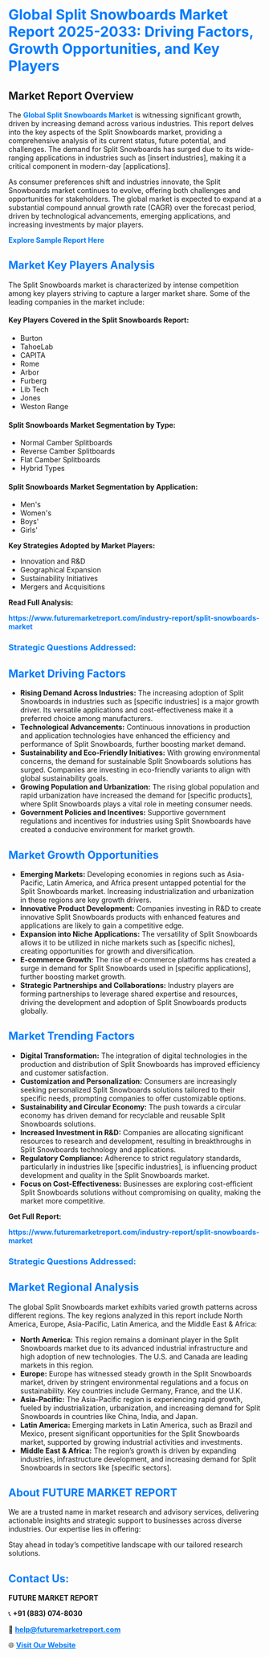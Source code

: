 <h1 style="color: #007BFF;">Global Split Snowboards Market Report 2025-2033: Driving Factors, Growth Opportunities, and Key Players</h1>

<section id="overview">
<h2>Market Report Overview</h2>
<p>The <a href="https://www.futuremarketreport.com/industry-report/split-snowboards-market" style="color: #007BFF; text-decoration: none;"><strong>Global Split Snowboards Market</strong></a> is witnessing significant growth, driven by increasing demand across various industries. This report delves into the key aspects of the Split Snowboards market, providing a comprehensive analysis of its current status, future potential, and challenges. The demand for Split Snowboards has surged due to its wide-ranging applications in industries such as [insert industries], making it a critical component in modern-day [applications].</p>
<p>As consumer preferences shift and industries innovate, the Split Snowboards market continues to evolve, offering both challenges and opportunities for stakeholders. The global market is expected to expand at a substantial compound annual growth rate (CAGR) over the forecast period, driven by technological advancements, emerging applications, and increasing investments by major players.</p>
</section>

<section id="overview">
<p><a href="https://www.futuremarketreport.com/request-sample/reportId=33084" style="color: #007BFF; text-decoration: none;"><strong>Explore Sample Report Here</strong></a></p>
</section>

<section id="key-players">
<h2 style="color: #007BFF;">Market Key Players Analysis</h2>
<p>The Split Snowboards market is characterized by intense competition among key players striving to capture a larger market share. Some of the leading companies in the market include:</p>
<h4>Key Players Covered in the Split Snowboards Report:</h4>
<ul><li>Burton</li><li>TahoeLab</li><li>CAPITA</li><li>Rome</li><li>Arbor</li><li>Furberg</li><li>Lib Tech</li><li>Jones</li><li>Weston Range</li></ul>
<h4>Split Snowboards Market Segmentation by Type:</h4>
<ul><li>Normal Camber Splitboards</li><li>Reverse Camber Splitboards</li><li>Flat Camber Splitboards</li><li>Hybrid Types</li></ul>

<h4>Split Snowboards Market Segmentation by Application:</h4>
<ul><li>Men&#039;s</li><li>Women&#039;s</li><li>Boys&#039;</li><li>Girls&#039;</li></ul>
<p><strong>Key Strategies Adopted by Market Players:</strong></p>
<ul>
<li>Innovation and R&D</li>
<li>Geographical Expansion</li>
<li>Sustainability Initiatives</li>
<li>Mergers and Acquisitions</li>
</ul>
</section>

<section>
<p><strong>Read Full Analysis: </strong></p><a href="https://www.futuremarketreport.com/industry-report/split-snowboards-market" style="color: #007BFF; text-decoration: none;"><strong>https://www.futuremarketreport.com/industry-report/split-snowboards-market</strong></a>
<h3 style="color: #007BFF;">Strategic Questions Addressed:</h3>
</section>

<section id="driving-factors">
<h2 style="color: #007BFF;">Market Driving Factors</h2>
<ul>
<li><strong>Rising Demand Across Industries:</strong> The increasing adoption of Split Snowboards in industries such as [specific industries] is a major growth driver. Its versatile applications and cost-effectiveness make it a preferred choice among manufacturers.</li>
<li><strong>Technological Advancements:</strong> Continuous innovations in production and application technologies have enhanced the efficiency and performance of Split Snowboards, further boosting market demand.</li>
<li><strong>Sustainability and Eco-Friendly Initiatives:</strong> With growing environmental concerns, the demand for sustainable Split Snowboards solutions has surged. Companies are investing in eco-friendly variants to align with global sustainability goals.</li>
<li><strong>Growing Population and Urbanization:</strong> The rising global population and rapid urbanization have increased the demand for [specific products], where Split Snowboards plays a vital role in meeting consumer needs.</li>
<li><strong>Government Policies and Incentives:</strong> Supportive government regulations and incentives for industries using Split Snowboards have created a conducive environment for market growth.</li>
</ul>
</section>

<section id="growth-opportunities">
<h2 style="color: #007BFF;">Market Growth Opportunities</h2>
<ul>
<li><strong>Emerging Markets:</strong> Developing economies in regions such as Asia-Pacific, Latin America, and Africa present untapped potential for the Split Snowboards market. Increasing industrialization and urbanization in these regions are key growth drivers.</li>
<li><strong>Innovative Product Development:</strong> Companies investing in R&D to create innovative Split Snowboards products with enhanced features and applications are likely to gain a competitive edge.</li>
<li><strong>Expansion into Niche Applications:</strong> The versatility of Split Snowboards allows it to be utilized in niche markets such as [specific niches], creating opportunities for growth and diversification.</li>
<li><strong>E-commerce Growth:</strong> The rise of e-commerce platforms has created a surge in demand for Split Snowboards used in [specific applications], further boosting market growth.</li>
<li><strong>Strategic Partnerships and Collaborations:</strong> Industry players are forming partnerships to leverage shared expertise and resources, driving the development and adoption of Split Snowboards products globally.</li>
</ul>
</section>

<section id="trending-factors">
<h2 style="color: #007BFF;">Market Trending Factors</h2>
<ul>
<li><strong>Digital Transformation:</strong> The integration of digital technologies in the production and distribution of Split Snowboards has improved efficiency and customer satisfaction.</li>
<li><strong>Customization and Personalization:</strong> Consumers are increasingly seeking personalized Split Snowboards solutions tailored to their specific needs, prompting companies to offer customizable options.</li>
<li><strong>Sustainability and Circular Economy:</strong> The push towards a circular economy has driven demand for recyclable and reusable Split Snowboards solutions.</li>
<li><strong>Increased Investment in R&D:</strong> Companies are allocating significant resources to research and development, resulting in breakthroughs in Split Snowboards technology and applications.</li>
<li><strong>Regulatory Compliance:</strong> Adherence to strict regulatory standards, particularly in industries like [specific industries], is influencing product development and quality in the Split Snowboards market.</li>
<li><strong>Focus on Cost-Effectiveness:</strong> Businesses are exploring cost-efficient Split Snowboards solutions without compromising on quality, making the market more competitive.</li>
</ul>
</section>

<section>
<p><strong>Get Full Report: </strong></p><a href="https://www.futuremarketreport.com/industry-report/split-snowboards-market" style="color: #007BFF; text-decoration: none;"><strong>https://www.futuremarketreport.com/industry-report/split-snowboards-market</strong></a>
<h3 style="color: #007BFF;">Strategic Questions Addressed:</h3>
</section>


<section id="regional-analysis">
<h2 style="color: #007BFF;">Market Regional Analysis</h2>
<p>The global Split Snowboards market exhibits varied growth patterns across different regions. The key regions analyzed in this report include North America, Europe, Asia-Pacific, Latin America, and the Middle East & Africa:</p>
<ul>
<li><strong>North America:</strong> This region remains a dominant player in the Split Snowboards market due to its advanced industrial infrastructure and high adoption of new technologies. The U.S. and Canada are leading markets in this region.</li>
<li><strong>Europe:</strong> Europe has witnessed steady growth in the Split Snowboards market, driven by stringent environmental regulations and a focus on sustainability. Key countries include Germany, France, and the U.K.</li>
<li><strong>Asia-Pacific:</strong> The Asia-Pacific region is experiencing rapid growth, fueled by industrialization, urbanization, and increasing demand for Split Snowboards in countries like China, India, and Japan.</li>
<li><strong>Latin America:</strong> Emerging markets in Latin America, such as Brazil and Mexico, present significant opportunities for the Split Snowboards market, supported by growing industrial activities and investments.</li>
<li><strong>Middle East & Africa:</strong> The region’s growth is driven by expanding industries, infrastructure development, and increasing demand for Split Snowboards in sectors like [specific sectors].</li>
</ul>
</section>

<footer>
<h2 style="color: #007BFF;">About FUTURE MARKET REPORT</h2>
<p>We are a trusted name in market research and advisory services, delivering actionable insights and strategic support to businesses across diverse industries. Our expertise lies in offering:</p>

<p>Stay ahead in today’s competitive landscape with our tailored research solutions.</p>

<h2 style="color: #007BFF;">Contact Us:</h2>
<p><strong>FUTURE MARKET REPORT</strong></p>
<p>📞 <strong>+91 (883) 074-8030</strong></p>
<p>📧 <strong><a href="mailto:help@futuremarketreport.com" style="color: #007BFF;">help@futuremarketreport.com</a></strong></p>
<p>🌐 <strong><a href="https://www.futuremarketreport.com/" style="color: #007BFF;">Visit Our Website</a></strong></p>
</footer>